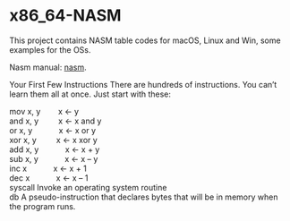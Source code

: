  # x86_64-NASM
This project contains NASM table codes for macOS, Linux and Win, some examples for the OSs.

Nasm manual: [nasm](https://www.nasm.us/doc/).

Your First Few Instructions
There are hundreds of instructions. You can’t learn them all at once. Just start with these:

mov x, y &nbsp;&nbsp;&nbsp;&nbsp;&nbsp;&nbsp; x ← y       
and x, y &nbsp;&nbsp;&nbsp;&nbsp;&nbsp;&nbsp;&nbsp; x ← x and y   
or  x, y &nbsp;&nbsp;&nbsp;&nbsp;&nbsp;&nbsp;&nbsp;&nbsp;&nbsp;&nbsp; x ← x or y  
xor x, y &nbsp;&nbsp;&nbsp;&nbsp;&nbsp;&nbsp;&nbsp;&nbsp;x ← x xor y  
add x, y &nbsp;&nbsp;&nbsp;&nbsp;&nbsp;&nbsp;&nbsp;&nbsp;&nbsp;&nbsp; x ← x + y   
sub x, y &nbsp;&nbsp;&nbsp;&nbsp;&nbsp;&nbsp;&nbsp;&nbsp;&nbsp;&nbsp; x ← x – y   
inc x &nbsp;&nbsp;&nbsp;&nbsp;&nbsp;&nbsp;&nbsp;&nbsp;&nbsp;&nbsp;	x ← x + 1  
dec x	&nbsp;&nbsp;&nbsp;&nbsp;&nbsp;&nbsp;&nbsp;&nbsp;&nbsp;&nbsp; x ← x – 1  
syscall	Invoke an operating system routine  
db A pseudo-instruction that declares bytes that will be in memory when the program runs.
